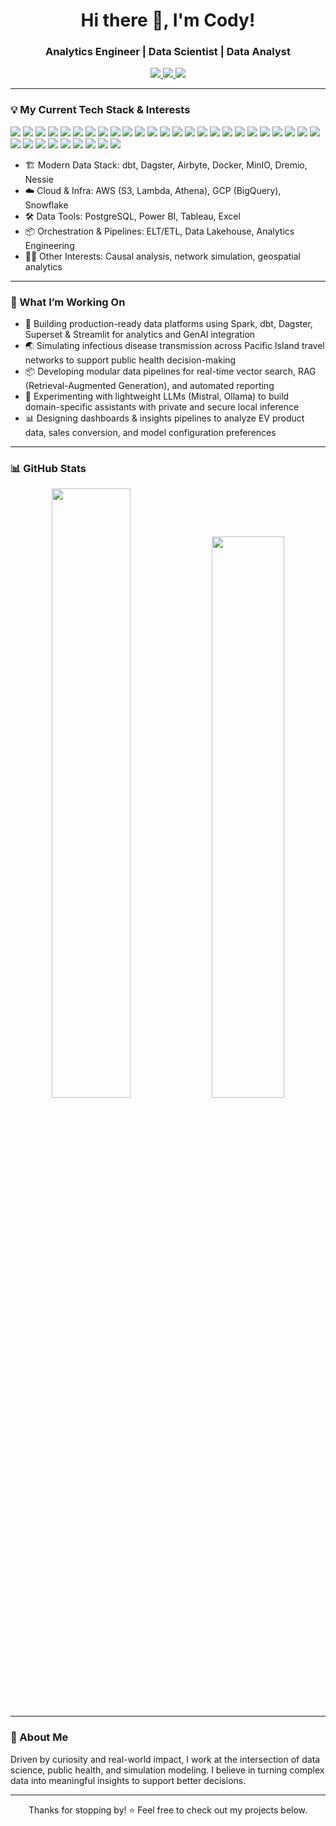 <h1 align="center">Hi there 👋, I'm Cody!</h1>
<h3 align="center">Analytics Engineer | Data Scientist | Data Analyst</h3>

<p align="center">
  <a href="mailto:cody.houx@gmail.com">
    <img src="https://img.shields.io/badge/Email-cody.houx@gmail.com-blue?style=flat&logo=gmail" />
  </a>
  <a href="https://linkedin.com/in/cody-hou">
    <img src="https://img.shields.io/badge/LinkedIn-codyhou-blue?style=flat&logo=linkedin" />
  </a>
  <a href="#">
    <img src="https://img.shields.io/badge/Portfolio-CV-blue?style=flat&logo=githubpages" />
  </a>
</p>

---

### 💡 My Current Tech Stack & Interests
<p align="left">
  <!-- Languages & Notebooks -->
  <img src="https://img.shields.io/badge/Python-3776AB?logo=python&logoColor=white" />
  <img src="https://img.shields.io/badge/SQL-003B57?logo=sqlite&logoColor=white" />
  <img src="https://img.shields.io/badge/R-276DC3?logo=r&logoColor=white" />
  <img src="https://img.shields.io/badge/Jupyter-F37626?logo=jupyter&logoColor=white" />

  <!-- Data Engineering -->
  <img src="https://img.shields.io/badge/dbt-%23FF694B.svg?logo=dbt&logoColor=white" />
  <img src="https://img.shields.io/badge/Databricks-E8783A?logo=databricks&logoColor=white" />
  <img src="https://img.shields.io/badge/Spark-E25A1C?logo=apachespark&logoColor=white" />
  <img src="https://img.shields.io/badge/Airflow-017CEE?logo=apache-airflow&logoColor=white" />
  <img src="https://img.shields.io/badge/Dagster-5C2D91?logo=dagster&logoColor=white" />
  <img src="https://img.shields.io/badge/Docker-2496ED?logo=docker&logoColor=white" />
  <img src="https://img.shields.io/badge/Kafka-231F20?logo=apache-kafka&logoColor=white" />
  <img src="https://img.shields.io/badge/FastAPI-005571?logo=fastapi&logoColor=white" />


  <!-- Cloud -->
  <img src="https://img.shields.io/badge/AWS-232F3E?logo=amazon-aws&logoColor=white" />
  <img src="https://img.shields.io/badge/GCP-4285F4?logo=google-cloud&logoColor=white" />
  <img src="https://img.shields.io/badge/Azure-0078D4?logo=microsoft-azure&logoColor=white" />
  
  <!-- Databases / Storage -->
  <img src="https://img.shields.io/badge/PostgreSQL-4169E1?logo=postgresql&logoColor=white" />
  <img src="https://img.shields.io/badge/MySQL-4479A1?logo=mysql&logoColor=white" />
  <img src="https://img.shields.io/badge/Snowflake-56B9EB?logo=snowflake&logoColor=white" />
  <img src="https://img.shields.io/badge/BigQuery-669DF6?logo=google-bigquery&logoColor=white" />
  <img src="https://img.shields.io/badge/Dremio-34495E?logoColor=white" />
  <img src="https://img.shields.io/badge/MinIO-B00000?logo=min.io&logoColor=white" />
  <img src="https://img.shields.io/badge/Parquet-302F2F?logoColor=white" />

  <!-- BI / Dashboards -->
  <img src="https://img.shields.io/badge/Apache%20Superset-DAB200?logo=apache-superset&logoColor=black" />
  <img src="https://img.shields.io/badge/Tableau-E97627?logo=tableau&logoColor=white" />
  <img src="https://img.shields.io/badge/PowerBI-F2C811?logo=powerbi&logoColor=black" />
  <img src="https://img.shields.io/badge/Excel-217346?logo=microsoft-excel&logoColor=white" />

  <!-- MLOps / ML -->
  <img src="https://img.shields.io/badge/scikit--learn-F7931E?logo=scikit-learn&logoColor=white" />
  <img src="https://img.shields.io/badge/TensorFlow-FF6F00?logo=tensorflow&logoColor=white" />
  <img src="https://img.shields.io/badge/MLflow-0194E2?logo=mlflow&logoColor=white" />
  <img src="https://img.shields.io/badge/XGBoost-FF6600?logo=xgboost&logoColor=white" />

  <!-- Development Tools -->
  <img src="https://img.shields.io/badge/Streamlit-FF4B4B?logo=streamlit&logoColor=white" />
  <img src="https://img.shields.io/badge/VS%20Code-007ACC?logo=visual-studio-code&logoColor=white" />
  <img src="https://img.shields.io/badge/Git-F05032?logo=git&logoColor=white" />
  <img src="https://img.shields.io/badge/GitHub-181717?logo=github&logoColor=white" />
</p>



- 🏗️ Modern Data Stack: dbt, Dagster, Airbyte, Docker, MinIO, Dremio, Nessie  
- ☁️ Cloud & Infra: AWS (S3, Lambda, Athena), GCP (BigQuery), Snowflake  
- 🛠️ Data Tools: PostgreSQL, Power BI, Tableau, Excel  
- 📦 Orchestration & Pipelines: ELT/ETL, Data Lakehouse, Analytics Engineering  
- 👨‍🔬 Other Interests: Causal analysis, network simulation, geospatial analytics

---

### 🔬 What I’m Working On
- 🚀 Building production-ready data platforms using Spark, dbt, Dagster, Superset & Streamlit for analytics and GenAI integration
- 🌏 Simulating infectious disease transmission across Pacific Island travel networks to support public health decision-making
- 📦 Developing modular data pipelines for real-time vector search, RAG (Retrieval-Augmented Generation), and automated reporting
- 🧠 Experimenting with lightweight LLMs (Mistral, Ollama) to build domain-specific assistants with private and secure local inference
- 📊 Designing dashboards & insights pipelines to analyze EV product data, sales conversion, and model configuration preferences

---

### 📊 GitHub Stats

<p align="center">
  <img src="https://github-readme-stats.vercel.app/api?username=DataCody&show_icons=true&theme=github_dark&hide=issues&count_private=true" width="50%" />
  <img src="https://github-readme-stats.vercel.app/api/top-langs/?username=DataCody&layout=compact&theme=github_dark" width="48%" />
</p>

---

### 🚀 About Me

Driven by curiosity and real-world impact, I work at the intersection of data science, public health, and simulation modeling. I believe in turning complex data into meaningful insights to support better decisions.

---

<p align="center">Thanks for stopping by! ⭐ Feel free to check out my projects below.</p>
